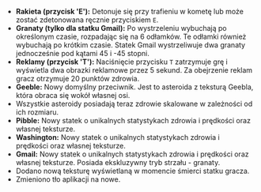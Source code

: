 * **Rakieta (przycisk 'E'):** Detonuje się przy trafieniu w kometę lub może zostać zdetonowana ręcznie przyciskiem `E`.
* **Granaty (tylko dla statku Gmail):** Po wystrzeleniu wybuchają po określonym czasie, rozpadając się na 6 odłamków. Te odłamki również wybuchają po krótkim czasie. Statek Gmail wystrzeliwuje dwa granaty jednocześnie pod kątami 45 i -45 stopni.
* **Reklamy (przycisk 'T'):** Naciśnięcie przycisku `T` zatrzymuje grę i wyświetla dwa obrazki reklamowe przez 5 sekund. Za obejrzenie reklam gracz otrzymuje 20 punktów zdrowia.
* **Geeble:** Nowy domyślny przeciwnik. Jest to asteroida z teksturą Geebla, która obraca się wokół własnej osi.
* Wszystkie asteroidy posiadają teraz zdrowie skalowane w zależności od ich rozmiaru.
* **Pibble:** Nowy statek o unikalnych statystykach zdrowia i prędkości oraz własnej teksturze.
* **Washington:** Nowy statek o unikalnych statystykach zdrowia i prędkości oraz własnej teksturze.
* **Gmail:** Nowy statek o unikalnych statystykach zdrowia i prędkości oraz własnej teksturze. Posiada ekskluzywny tryb strzału - granaty.
* Dodano nową teksturę wyświetlaną w momencie śmierci statku gracza.
* Zmieniono tło aplikacji na nowe.
